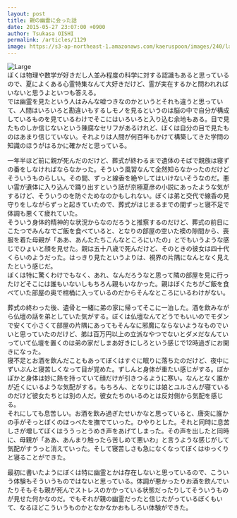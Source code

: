 ```yaml
---
layout: post
title: 親の幽霊に会った話
date: 2015-05-27 23:07:00 +0900
author: Tsukasa OISHI
permalink: /articles/1129
image: https://s3-ap-northeast-1.amazonaws.com/kaeruspoon/images/240/large.JPG?1432735637
---
```



![Large](https://s3-ap-northeast-1.amazonaws.com/kaeruspoon/images/240/large.JPG?1432735637)  
ぼくは物理や数学が好きだし人並み程度の科学に対する認識もあると思っているので、夏によくある心霊特集なんて大好きだけど、霊が実在するかと問われればいないと思うよといつも答える。  
では幽霊を見たという人はみんな嘘つきなのかというとそれも違うと思っていて、人間はいろいろと勘違いもするしモノを見るというのは脳の中で自分が構成しているものを見ているわけでそこにはいろいろと入り込む余地もある。目で見たものしか信じないという陳腐なセリフがあるけれど、ぼくは自分の目で見たものはあまり信じていない。それよりは人間が何百年もかけて構築してきた学問の知識のほうがはるかに確かだと思っている。  

一年半ほど前に親が死んだのだけど、葬式が終わるまで遺体のそばで親族は寝ずの番をしなければならなかった。そういう風習なんて全然知らなかったのだけどそういうものらしい。その間、ずっと線香を絶やしてはいけないそうなのだ。悪い霊が遺体に入り込んで踊り出すという話が京極夏彦の小説にあったような気がするけど、そういうのを防ぐためなのかもしれない。ぼくは弟と交代で線香の見守りをしながらずっと起きていたので、葬式がはじまるまでの間ずっと寝不足で体調も悪くて疲れていた。  
そういう身体的精神的な状況からなのだろうと推察するのだけど、葬式の前日にこたつでみんなでご飯を食べていると、となりの部屋の空いた襖の隙間から、喪服を着た母親が「ああ、あんたたちこんなところにいたの」とでもいうような感じでひょいと顔を見せた。親は五十八歳で死んだけど、そのときの彼女は四十代くらいのようだった。はっきり見たというよりは、視界の片隅になんとなく見えたという感じだ。  
ぼくは特に驚くわけでもなく、あれ、なんだろうなと思って隣の部屋を見に行ったけどそこには誰もいないしもちろん親もいなかった。親はぼくたちがご飯を食べていた部屋の奥で棺桶に入っているのだからそんなところにいるわけがない。  

葬式の終わった後、遺骨と一緒に弟の家に帰ってそこに一泊した。酒を飲みながら仏壇の話を弟としていた気がする。ぼくは仏壇なんてどうでもいいのでモダンで安くて小さくて部屋の片隅にあってもそんなに邪魔にならないようなものでいいと思っていたのだけど、弟は百万円以上の立派なやつでないとダメだなんていっていて仏壇を置くのは弟の家だしまあ好きにしろという感じで12時過ぎにお開きになった。  
寝不足とお酒を飲んだこともあってぼくはすぐに眠りに落ちたのだけど、夜中にずいぶんと寝苦しくなって目が覚めた。ずしんと身体が重たい感じがする。ぽかぽかと身体は妙に熱を持っていて顔だけが引きつるように寒い。なんとなく誰かが近くにいるような気配がする。もちろん、となりには娘とユルさんが寝ているのだけど彼女たちとは別の人だ。彼女たちのいるのとは反対側から気配を感じる。  
それにしても息苦しい。お酒を飲み過ぎたせいかなと思っていると、唐突に誰かの手がそっとぼくのほっぺたを撫でていった。ひやりとした。それと同時に息苦しさが増してぼくはううっとうめき声をあげてしまった。その声を出したと同時に、母親が「ああ、あんまり触ったら苦しめて悪いわ」と言うような感じがして気配がすうっと消えていった。そして寝苦しさも急になくなってぼくはゆっくりと寝ることができた。  

最初に書いたようにぼくは特に幽霊とかは存在しないと思っているので、こういう体験もそういうものではないと思っている。体調が悪かったりお酒を飲んでいたりそもそも親が死んでストレスのかかっている状態だったりしてそういうものが見せた何かなのだ。でもそれが親の幽霊だったと信じたがっているぼくもいて、なるほどこういうものかとなかなかおもしろい体験ができた。  
